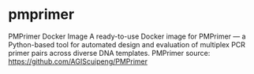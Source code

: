 # pmprimer
PMPrimer Docker Image A ready-to-use Docker image for PMPrimer — a Python-based tool for automated design and evaluation of multiplex PCR primer pairs across diverse DNA templates. PMPrimer source: https://github.com/AGIScuipeng/PMPrimer
